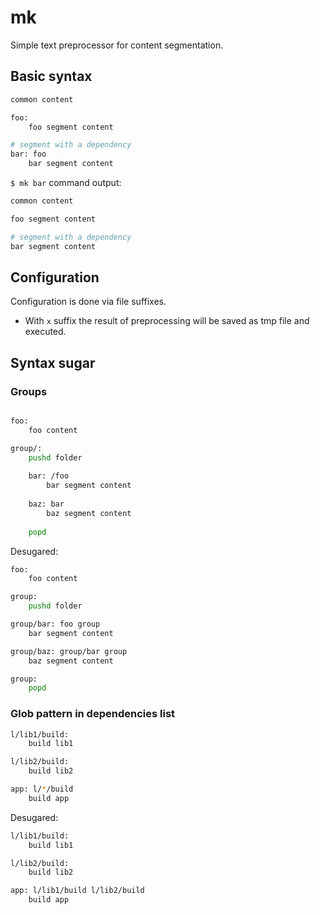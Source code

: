 # mk

Simple text preprocessor for content segmentation.

## Basic syntax

```bash
common content

foo:
    foo segment content

# segment with a dependency
bar: foo
    bar segment content
```

`$ mk bar` command output:

```bash
common content

foo segment content

# segment with a dependency
bar segment content
```

## Configuration

Configuration is done via file suffixes.

- With `x` suffix the result of preprocessing will be saved as tmp file and executed.

## Syntax sugar

### Groups

```bash

foo:
    foo content

group/:
    pushd folder
    
    bar: /foo
        bar segment content
    
    baz: bar
        baz segment content
    
    popd
```

Desugared:

```bash
foo:
    foo content

group:
    pushd folder

group/bar: foo group
    bar segment content

group/baz: group/bar group
    baz segment content

group:
    popd
```

### Glob pattern in dependencies list

```bash
l/lib1/build:
    build lib1

l/lib2/build:
    build lib2

app: l/*/build
    build app
```

Desugared:

```bash
l/lib1/build:
    build lib1

l/lib2/build:
    build lib2

app: l/lib1/build l/lib2/build
    build app
```
